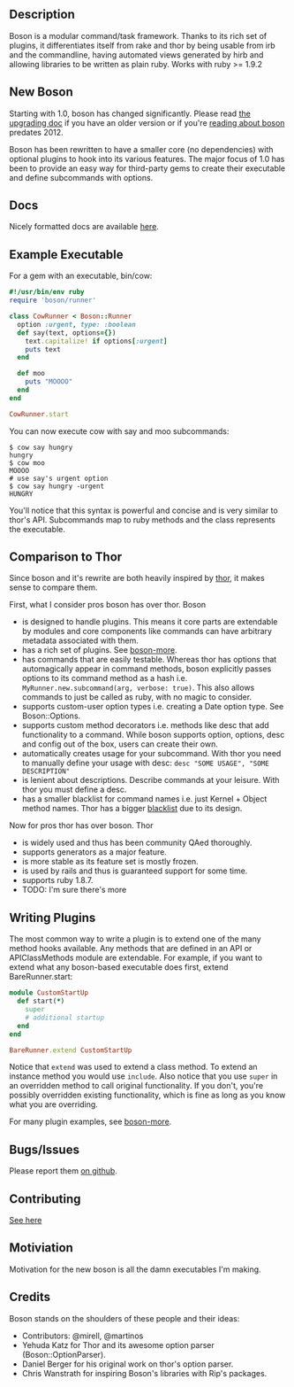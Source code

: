 ## Description

Boson is a modular command/task framework.  Thanks to its rich set of plugins,
it differentiates itself from rake and thor by being usable from irb and the
commandline, having automated views generated by hirb and allowing libraries to
be written as plain ruby. Works with ruby >= 1.9.2

## New Boson

Starting with 1.0, boson has changed significantly. Please read [the upgrading
doc](#TODO) if you have an older version or if you're [reading about boson](#TODO)
predates 2012.

Boson has been rewritten to have a smaller core (no dependencies) with optional
plugins to hook into its various features. The major focus of 1.0 has been to
provide an easy way for third-party gems to create their executable and define
subcommands with options.

## Docs

Nicely formatted docs are available [here](#TODO).

## Example Executable

For a gem with an executable, bin/cow:

```ruby
#!/usr/bin/env ruby
require 'boson/runner'

class CowRunner < Boson::Runner
  option :urgent, type: :boolean
  def say(text, options={})
    text.capitalize! if options[:urgent]
    puts text
  end

  def moo
    puts "MOOOO"
  end
end

CowRunner.start
```

You can now execute cow with say and moo subcommands:

    $ cow say hungry
    hungry
    $ cow moo
    MOOOO
    # use say's urgent option
    $ cow say hungry -urgent
    HUNGRY

You'll notice that this syntax is powerful and concise and is very similar to
thor's API. Subcommands map to ruby methods and the class represents the executable.

## Comparison to Thor

Since boson and it's rewrite are both heavily inspired by [thor](http://github.com/wycats/thor), it
makes sense to compare them.

First, what I consider pros boson has over thor. Boson

* is designed to handle plugins. This means it core parts are extendable by
  modules and core components like commands can have arbitrary metadata
  associated with them.
* has a rich set of plugins. See [boson-more](http://github.com/cldwalker/boson-more).
* has commands that are easily testable. Whereas thor has options that automagically
  appear in command methods, boson explicitly passes options to its command
  method as a hash i.e. `MyRunner.new.subcommand(arg, verbose: true)`. This
  also allows commands to just be called as ruby, with no magic to consider.
* supports custom-user option types i.e. creating a Date option type. See
  Boson::Options.
* supports custom method decorators i.e. methods like desc that add functionality
  to a command. While boson supports option, options, desc and config out of the box,
  users can create their own.
* automatically creates usage for your subcommand. With thor you need to
  manually define your usage with desc: `desc "SOME USAGE", "SOME DESCRIPTION"`
* is lenient about descriptions. Describe commands at your leisure. With thor
  you must define a desc.
* has a smaller blacklist for command names i.e. just Kernel + Object method
  names. Thor has a bigger
  [blacklist](https://github.com/wycats/thor/blob/a24b6697a37d9bc0c0ea94ef9bf2cdbb33b8abb9/lib/thor/base.rb#L18-19) due to its design.

Now for pros thor has over boson. Thor

* is widely used and thus has been community QAed thoroughly.
* supports generators as a major feature.
* is more stable as its feature set is mostly frozen.
* is used by rails and thus is guaranteed support for some time.
* supports ruby 1.8.7.
* TODO: I'm sure there's more

## Writing Plugins

The most common way to write a plugin is to extend one of the many method hooks
available. Any methods that are defined in an API or APIClassMethods module
are extendable. For example, if you want to extend what any boson-based
executable does first, extend BareRunner.start:

```ruby
module CustomStartUp
  def start(*)
    super
    # additional startup
  end
end

BareRunner.extend CustomStartUp
```

Notice that `extend` was used to extend a class method. To extend an instance
method you would use `include`. Also notice that you use `super` in an
overridden method to call original functionality. If you don't, you're
possibly overridden existing functionality, which is fine as long as you know
what you are overriding.

For many plugin examples, see
[boson-more](http://github.com/cldwalker/boson-more).

## Bugs/Issues

Please report them [on github](http://github.com/cldwalker/boson/issues).

## Contributing
[See here](http://tagaholic.me/contributing.html)

## Motiviation

Motivation for the new boson is all the damn executables I'm making.

## Credits
Boson stands on the shoulders of these people and their ideas:

* Contributors: @mirell, @martinos
* Yehuda Katz for Thor and its awesome option parser (Boson::OptionParser).
* Daniel Berger for his original work on thor's option parser.
* Chris Wanstrath for inspiring Boson's libraries with Rip's packages.
